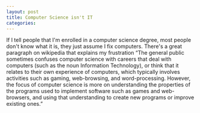 ```yaml
---
layout: post
title: Computer Science isn't IT
categories: 
---
```

If I tell people that I'm enrolled in a computer science degree, most
people don't know what it is, they just assume I fix computers.
There's a great paragraph on wikipedia that explains my frustration
&#8220;The general public sometimes confuses computer science with careers that
deal with computers (such as the noun Information Technology), or think that it
relates to their own experience of computers, which typically involves
activities such as gaming, web-browsing, and word-processing. However, the
focus of computer science is more on understanding the properties of the
programs used to implement software such as games and web-browsers, and using
that understanding to create new programs or improve existing ones.&#8221;

